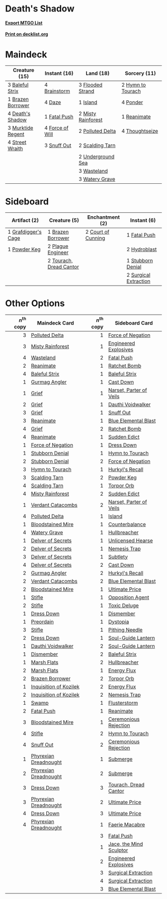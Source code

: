 # Death's Shadow

#### [Export MTGO List](../collection/Death's%20Shadow/Death's%20Shadow.txt)
#### [Print on decklist.org](http://decklist.org/?deckmain=3%09Baleful%20Strix%0A4%09Brainstorm%0A1%09Brazen%20Borrower%0A4%09Daze%0A4%09Death's%20Shadow%0A1%09Fatal%20Push%0A3%09Flooded%20Strand%0A4%09Force%20of%20Will%0A2%09Hymn%20to%20Tourach%0A1%09Island%0A2%09Misty%20Rainforest%0A3%09Murktide%20Regent%0A2%09Polluted%20Delta%0A4%09Ponder%0A1%09Reanimate%0A2%09Scalding%20Tarn%0A3%09Snuff%20Out%0A4%09Street%20Wraith%0A4%09Thoughtseize%0A2%09Underground%20Sea%0A3%09Wasteland%0A3%09Watery%20Grave&deckside=1%09Brazen%20Borrower%0A2%09Court%20of%20Cunning%0A1%09Fatal%20Push%0A1%09Grafdigger's%20Cage%0A2%09Hydroblast%0A2%09Plague%20Engineer%0A1%09Powder%20Keg%0A1%09Stubborn%20Denial%0A2%09Surgical%20Extraction%0A2%09Tourach,%20Dread%20Cantor)
# Maindeck

|                                       Creature (15)                                        |                                      Instant (16)                                      |                                          Land (18)                                          |                                        Sorcery (11)                                        |
|--------------------------------------------------------------------------------------------|----------------------------------------------------------------------------------------|---------------------------------------------------------------------------------------------|--------------------------------------------------------------------------------------------|
|3 [Baleful Strix](http://gatherer.wizards.com/Pages/Card/Details.aspx?multiverseid=376260)  |4 [Brainstorm](http://gatherer.wizards.com/Pages/Card/Details.aspx?multiverseid=3897)   |3 [Flooded Strand](http://gatherer.wizards.com/Pages/Card/Details.aspx?multiverseid=405098)  |2 [Hymn to Tourach](http://gatherer.wizards.com/Pages/Card/Details.aspx?multiverseid=413634)|
|1 [Brazen Borrower](http://gatherer.wizards.com/Pages/Card/Details.aspx?multiverseid=473001)|4 [Daze](http://gatherer.wizards.com/Pages/Card/Details.aspx?multiverseid=189255)       |1 [Island](http://gatherer.wizards.com/Pages/Card/Details.aspx?multiverseid=439857)          |4 [Ponder](http://gatherer.wizards.com/Pages/Card/Details.aspx?multiverseid=451051)         |
|4 [Death's Shadow](http://gatherer.wizards.com/Pages/Card/Details.aspx?multiverseid=425889) |1 [Fatal Push](http://gatherer.wizards.com/Pages/Card/Details.aspx?multiverseid=423724) |2 [Misty Rainforest](http://gatherer.wizards.com/Pages/Card/Details.aspx?multiverseid=405102)|1 [Reanimate](http://gatherer.wizards.com/Pages/Card/Details.aspx?multiverseid=220576)      |
|3 [Murktide Regent](http://gatherer.wizards.com/Pages/Card/Details.aspx?multiverseid=522128)|4 [Force of Will](http://gatherer.wizards.com/Pages/Card/Details.aspx?multiverseid=3107)|2 [Polluted Delta](http://gatherer.wizards.com/Pages/Card/Details.aspx?multiverseid=405104)  |4 [Thoughtseize](http://gatherer.wizards.com/Pages/Card/Details.aspx?multiverseid=438676)   |
|4 [Street Wraith](http://gatherer.wizards.com/Pages/Card/Details.aspx?multiverseid=442097)  |3 [Snuff Out](http://gatherer.wizards.com/Pages/Card/Details.aspx?multiverseid=201794)  |2 [Scalding Tarn](http://gatherer.wizards.com/Pages/Card/Details.aspx?multiverseid=405107)   |                                                                                            |
|                                                                                            |                                                                                        |2 [Underground Sea](http://gatherer.wizards.com/Pages/Card/Details.aspx?multiverseid=886)    |                                                                                            |
|                                                                                            |                                                                                        |3 [Wasteland](http://gatherer.wizards.com/Pages/Card/Details.aspx?multiverseid=413790)       |                                                                                            |
|                                                                                            |                                                                                        |3 [Watery Grave](http://gatherer.wizards.com/Pages/Card/Details.aspx?multiverseid=405114)    |                                                                                            |


# Sideboard

|                                         Artifact (2)                                         |                                           Creature (5)                                           |                                       Enchantment (2)                                       |                                          Instant (6)                                           |
|----------------------------------------------------------------------------------------------|--------------------------------------------------------------------------------------------------|---------------------------------------------------------------------------------------------|------------------------------------------------------------------------------------------------|
|1 [Grafdigger's Cage](http://gatherer.wizards.com/Pages/Card/Details.aspx?multiverseid=278452)|1 [Brazen Borrower](http://gatherer.wizards.com/Pages/Card/Details.aspx?multiverseid=473001)      |2 [Court of Cunning](http://gatherer.wizards.com/Pages/Card/Details.aspx?multiverseid=497583)|1 [Fatal Push](http://gatherer.wizards.com/Pages/Card/Details.aspx?multiverseid=423724)         |
|1 [Powder Keg](http://gatherer.wizards.com/Pages/Card/Details.aspx?multiverseid=15259)        |2 [Plague Engineer](http://gatherer.wizards.com/Pages/Card/Details.aspx?multiverseid=464049)      |                                                                                             |2 [Hydroblast](http://gatherer.wizards.com/Pages/Card/Details.aspx?multiverseid=3915)           |
|                                                                                              |2 [Tourach, Dread Cantor](http://gatherer.wizards.com/Pages/Card/Details.aspx?multiverseid=522178)|                                                                                             |1 [Stubborn Denial](http://gatherer.wizards.com/Pages/Card/Details.aspx?multiverseid=386673)    |
|                                                                                              |                                                                                                  |                                                                                             |2 [Surgical Extraction](http://gatherer.wizards.com/Pages/Card/Details.aspx?multiverseid=397706)|


# Other Options

|*n*<sup>th</sup> copy|                                          Maindeck Card                                          |*n*<sup>th</sup> copy|                                          Sideboard Card                                          |
|--------------------:|-------------------------------------------------------------------------------------------------|--------------------:|--------------------------------------------------------------------------------------------------|
|                    3|[Polluted Delta](http://gatherer.wizards.com/Pages/Card/Details.aspx?multiverseid=405104)        |                    1|[Force of Negation](http://gatherer.wizards.com/Pages/Card/Details.aspx?multiverseid=464001)      |
|                    3|[Misty Rainforest](http://gatherer.wizards.com/Pages/Card/Details.aspx?multiverseid=405102)      |                    1|[Engineered Explosives](http://gatherer.wizards.com/Pages/Card/Details.aspx?multiverseid=50139)   |
|                    4|[Wasteland](http://gatherer.wizards.com/Pages/Card/Details.aspx?multiverseid=413790)             |                    2|[Fatal Push](http://gatherer.wizards.com/Pages/Card/Details.aspx?multiverseid=423724)             |
|                    2|[Reanimate](http://gatherer.wizards.com/Pages/Card/Details.aspx?multiverseid=220576)             |                    1|[Ratchet Bomb](http://gatherer.wizards.com/Pages/Card/Details.aspx?multiverseid=370623)           |
|                    4|[Baleful Strix](http://gatherer.wizards.com/Pages/Card/Details.aspx?multiverseid=376260)         |                    1|[Baleful Strix](http://gatherer.wizards.com/Pages/Card/Details.aspx?multiverseid=376260)          |
|                    1|[Gurmag Angler](http://gatherer.wizards.com/Pages/Card/Details.aspx?multiverseid=391850)         |                    1|[Cast Down](http://gatherer.wizards.com/Pages/Card/Details.aspx?multiverseid=442969)              |
|                    1|[Grief](http://gatherer.wizards.com/Pages/Card/Details.aspx?multiverseid=522163)                 |                    1|[Narset, Parter of Veils](http://gatherer.wizards.com/Pages/Card/Details.aspx?multiverseid=460988)|
|                    2|[Grief](http://gatherer.wizards.com/Pages/Card/Details.aspx?multiverseid=522163)                 |                    1|[Dauthi Voidwalker](http://gatherer.wizards.com/Pages/Card/Details.aspx?multiverseid=522157)      |
|                    3|[Grief](http://gatherer.wizards.com/Pages/Card/Details.aspx?multiverseid=522163)                 |                    1|[Snuff Out](http://gatherer.wizards.com/Pages/Card/Details.aspx?multiverseid=201794)              |
|                    3|[Reanimate](http://gatherer.wizards.com/Pages/Card/Details.aspx?multiverseid=220576)             |                    1|[Blue Elemental Blast](http://gatherer.wizards.com/Pages/Card/Details.aspx?multiverseid=694)      |
|                    4|[Grief](http://gatherer.wizards.com/Pages/Card/Details.aspx?multiverseid=522163)                 |                    2|[Ratchet Bomb](http://gatherer.wizards.com/Pages/Card/Details.aspx?multiverseid=370623)           |
|                    4|[Reanimate](http://gatherer.wizards.com/Pages/Card/Details.aspx?multiverseid=220576)             |                    1|[Sudden Edict](http://gatherer.wizards.com/Pages/Card/Details.aspx?multiverseid=522176)           |
|                    1|[Force of Negation](http://gatherer.wizards.com/Pages/Card/Details.aspx?multiverseid=464001)     |                    1|[Dress Down](http://gatherer.wizards.com/Pages/Card/Details.aspx?multiverseid=522115)             |
|                    1|[Stubborn Denial](http://gatherer.wizards.com/Pages/Card/Details.aspx?multiverseid=386673)       |                    1|[Hymn to Tourach](http://gatherer.wizards.com/Pages/Card/Details.aspx?multiverseid=413634)        |
|                    2|[Stubborn Denial](http://gatherer.wizards.com/Pages/Card/Details.aspx?multiverseid=386673)       |                    2|[Force of Negation](http://gatherer.wizards.com/Pages/Card/Details.aspx?multiverseid=464001)      |
|                    3|[Hymn to Tourach](http://gatherer.wizards.com/Pages/Card/Details.aspx?multiverseid=413634)       |                    1|[Hurkyl's Recall](http://gatherer.wizards.com/Pages/Card/Details.aspx?multiverseid=135260)        |
|                    3|[Scalding Tarn](http://gatherer.wizards.com/Pages/Card/Details.aspx?multiverseid=405107)         |                    2|[Powder Keg](http://gatherer.wizards.com/Pages/Card/Details.aspx?multiverseid=15259)              |
|                    4|[Scalding Tarn](http://gatherer.wizards.com/Pages/Card/Details.aspx?multiverseid=405107)         |                    1|[Torpor Orb](http://gatherer.wizards.com/Pages/Card/Details.aspx?multiverseid=233069)             |
|                    4|[Misty Rainforest](http://gatherer.wizards.com/Pages/Card/Details.aspx?multiverseid=405102)      |                    2|[Sudden Edict](http://gatherer.wizards.com/Pages/Card/Details.aspx?multiverseid=522176)           |
|                    1|[Verdant Catacombs](http://gatherer.wizards.com/Pages/Card/Details.aspx?multiverseid=405113)     |                    2|[Narset, Parter of Veils](http://gatherer.wizards.com/Pages/Card/Details.aspx?multiverseid=460988)|
|                    4|[Polluted Delta](http://gatherer.wizards.com/Pages/Card/Details.aspx?multiverseid=405104)        |                    1|[Island](http://gatherer.wizards.com/Pages/Card/Details.aspx?multiverseid=439857)                 |
|                    1|[Bloodstained Mire](http://gatherer.wizards.com/Pages/Card/Details.aspx?multiverseid=405094)     |                    1|[Counterbalance](http://gatherer.wizards.com/Pages/Card/Details.aspx?multiverseid=121159)         |
|                    4|[Watery Grave](http://gatherer.wizards.com/Pages/Card/Details.aspx?multiverseid=405114)          |                    1|[Hullbreacher](http://gatherer.wizards.com/Pages/Card/Details.aspx?multiverseid=502308)           |
|                    1|[Delver of Secrets](http://gatherer.wizards.com/Pages/Card/Details.aspx?multiverseid=226749)     |                    1|[Unlicensed Hearse](http://gatherer.wizards.com/Pages/Card/Details.aspx?multiverseid=555447)      |
|                    2|[Delver of Secrets](http://gatherer.wizards.com/Pages/Card/Details.aspx?multiverseid=226749)     |                    1|[Nemesis Trap](http://gatherer.wizards.com/Pages/Card/Details.aspx?multiverseid=247541)           |
|                    3|[Delver of Secrets](http://gatherer.wizards.com/Pages/Card/Details.aspx?multiverseid=226749)     |                    1|[Subtlety](http://gatherer.wizards.com/Pages/Card/Details.aspx?multiverseid=522143)               |
|                    4|[Delver of Secrets](http://gatherer.wizards.com/Pages/Card/Details.aspx?multiverseid=226749)     |                    2|[Cast Down](http://gatherer.wizards.com/Pages/Card/Details.aspx?multiverseid=442969)              |
|                    2|[Gurmag Angler](http://gatherer.wizards.com/Pages/Card/Details.aspx?multiverseid=391850)         |                    2|[Hurkyl's Recall](http://gatherer.wizards.com/Pages/Card/Details.aspx?multiverseid=135260)        |
|                    2|[Verdant Catacombs](http://gatherer.wizards.com/Pages/Card/Details.aspx?multiverseid=405113)     |                    2|[Blue Elemental Blast](http://gatherer.wizards.com/Pages/Card/Details.aspx?multiverseid=694)      |
|                    2|[Bloodstained Mire](http://gatherer.wizards.com/Pages/Card/Details.aspx?multiverseid=405094)     |                    1|[Ultimate Price](http://gatherer.wizards.com/Pages/Card/Details.aspx?multiverseid=394735)         |
|                    1|[Stifle](http://gatherer.wizards.com/Pages/Card/Details.aspx?multiverseid=382377)                |                    1|[Opposition Agent](http://gatherer.wizards.com/Pages/Card/Details.aspx?multiverseid=497661)       |
|                    2|[Stifle](http://gatherer.wizards.com/Pages/Card/Details.aspx?multiverseid=382377)                |                    1|[Toxic Deluge](http://gatherer.wizards.com/Pages/Card/Details.aspx?multiverseid=376559)           |
|                    1|[Dress Down](http://gatherer.wizards.com/Pages/Card/Details.aspx?multiverseid=522115)            |                    1|[Dismember](http://gatherer.wizards.com/Pages/Card/Details.aspx?multiverseid=382182)              |
|                    1|[Preordain](http://gatherer.wizards.com/Pages/Card/Details.aspx?multiverseid=405347)             |                    1|[Dystopia](http://gatherer.wizards.com/Pages/Card/Details.aspx?multiverseid=3071)                 |
|                    3|[Stifle](http://gatherer.wizards.com/Pages/Card/Details.aspx?multiverseid=382377)                |                    1|[Pithing Needle](http://gatherer.wizards.com/Pages/Card/Details.aspx?multiverseid=129526)         |
|                    2|[Dress Down](http://gatherer.wizards.com/Pages/Card/Details.aspx?multiverseid=522115)            |                    1|[Soul-Guide Lantern](http://gatherer.wizards.com/Pages/Card/Details.aspx?multiverseid=476488)     |
|                    1|[Dauthi Voidwalker](http://gatherer.wizards.com/Pages/Card/Details.aspx?multiverseid=522157)     |                    2|[Soul-Guide Lantern](http://gatherer.wizards.com/Pages/Card/Details.aspx?multiverseid=476488)     |
|                    1|[Dismember](http://gatherer.wizards.com/Pages/Card/Details.aspx?multiverseid=382182)             |                    2|[Baleful Strix](http://gatherer.wizards.com/Pages/Card/Details.aspx?multiverseid=376260)          |
|                    1|[Marsh Flats](http://gatherer.wizards.com/Pages/Card/Details.aspx?multiverseid=405101)           |                    2|[Hullbreacher](http://gatherer.wizards.com/Pages/Card/Details.aspx?multiverseid=502308)           |
|                    2|[Marsh Flats](http://gatherer.wizards.com/Pages/Card/Details.aspx?multiverseid=405101)           |                    1|[Energy Flux](http://gatherer.wizards.com/Pages/Card/Details.aspx?multiverseid=1199)              |
|                    2|[Brazen Borrower](http://gatherer.wizards.com/Pages/Card/Details.aspx?multiverseid=473001)       |                    2|[Torpor Orb](http://gatherer.wizards.com/Pages/Card/Details.aspx?multiverseid=233069)             |
|                    1|[Inquisition of Kozilek](http://gatherer.wizards.com/Pages/Card/Details.aspx?multiverseid=416897)|                    2|[Energy Flux](http://gatherer.wizards.com/Pages/Card/Details.aspx?multiverseid=1199)              |
|                    2|[Inquisition of Kozilek](http://gatherer.wizards.com/Pages/Card/Details.aspx?multiverseid=416897)|                    2|[Nemesis Trap](http://gatherer.wizards.com/Pages/Card/Details.aspx?multiverseid=247541)           |
|                    1|[Swamp](http://gatherer.wizards.com/Pages/Card/Details.aspx?multiverseid=439858)                 |                    1|[Flusterstorm](http://gatherer.wizards.com/Pages/Card/Details.aspx?multiverseid=228255)           |
|                    2|[Fatal Push](http://gatherer.wizards.com/Pages/Card/Details.aspx?multiverseid=423724)            |                    1|[Reanimate](http://gatherer.wizards.com/Pages/Card/Details.aspx?multiverseid=220576)              |
|                    3|[Bloodstained Mire](http://gatherer.wizards.com/Pages/Card/Details.aspx?multiverseid=405094)     |                    1|[Ceremonious Rejection](http://gatherer.wizards.com/Pages/Card/Details.aspx?multiverseid=417613)  |
|                    4|[Stifle](http://gatherer.wizards.com/Pages/Card/Details.aspx?multiverseid=382377)                |                    2|[Hymn to Tourach](http://gatherer.wizards.com/Pages/Card/Details.aspx?multiverseid=413634)        |
|                    4|[Snuff Out](http://gatherer.wizards.com/Pages/Card/Details.aspx?multiverseid=201794)             |                    2|[Ceremonious Rejection](http://gatherer.wizards.com/Pages/Card/Details.aspx?multiverseid=417613)  |
|                    1|[Phyrexian Dreadnought](http://gatherer.wizards.com/Pages/Card/Details.aspx?multiverseid=3263)   |                    1|[Submerge](http://gatherer.wizards.com/Pages/Card/Details.aspx?multiverseid=21296)                |
|                    2|[Phyrexian Dreadnought](http://gatherer.wizards.com/Pages/Card/Details.aspx?multiverseid=3263)   |                    2|[Submerge](http://gatherer.wizards.com/Pages/Card/Details.aspx?multiverseid=21296)                |
|                    3|[Dress Down](http://gatherer.wizards.com/Pages/Card/Details.aspx?multiverseid=522115)            |                    3|[Tourach, Dread Cantor](http://gatherer.wizards.com/Pages/Card/Details.aspx?multiverseid=522178)  |
|                    3|[Phyrexian Dreadnought](http://gatherer.wizards.com/Pages/Card/Details.aspx?multiverseid=3263)   |                    2|[Ultimate Price](http://gatherer.wizards.com/Pages/Card/Details.aspx?multiverseid=394735)         |
|                    4|[Dress Down](http://gatherer.wizards.com/Pages/Card/Details.aspx?multiverseid=522115)            |                    3|[Ultimate Price](http://gatherer.wizards.com/Pages/Card/Details.aspx?multiverseid=394735)         |
|                    4|[Phyrexian Dreadnought](http://gatherer.wizards.com/Pages/Card/Details.aspx?multiverseid=3263)   |                    1|[Faerie Macabre](http://gatherer.wizards.com/Pages/Card/Details.aspx?multiverseid=201822)         |
|                     |                                                                                                 |                    3|[Fatal Push](http://gatherer.wizards.com/Pages/Card/Details.aspx?multiverseid=423724)             |
|                     |                                                                                                 |                    1|[Jace, the Mind Sculptor](http://gatherer.wizards.com/Pages/Card/Details.aspx?multiverseid=442051)|
|                     |                                                                                                 |                    2|[Engineered Explosives](http://gatherer.wizards.com/Pages/Card/Details.aspx?multiverseid=50139)   |
|                     |                                                                                                 |                    3|[Surgical Extraction](http://gatherer.wizards.com/Pages/Card/Details.aspx?multiverseid=397706)    |
|                     |                                                                                                 |                    4|[Surgical Extraction](http://gatherer.wizards.com/Pages/Card/Details.aspx?multiverseid=397706)    |
|                     |                                                                                                 |                    3|[Blue Elemental Blast](http://gatherer.wizards.com/Pages/Card/Details.aspx?multiverseid=694)      |

